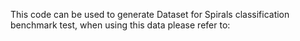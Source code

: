 This code can be used to generate Dataset for Spirals classification benchmark test, 
when using this data please refer to: 
